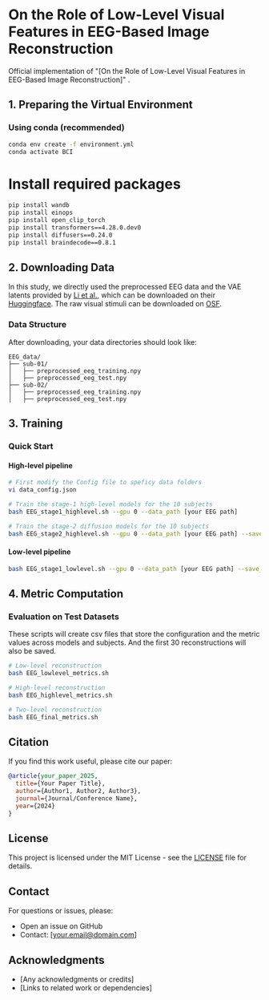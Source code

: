 # On the Role of Low-Level Visual Features in EEG-Based Image Reconstruction

Official implementation of "[On the Role of Low-Level Visual Features in EEG-Based Image Reconstruction]" <!-- -accepted at [Conference/Journal Name]-->.

<!--## Abstract

[Brief description of your paper and its contributions]

## Requirements

- Python 3.8+
- CUDA 11.0+ (for GPU training)
- 16GB+ RAM recommended -->

## 1. Preparing the Virtual Environment

### Using conda (recommended)

```bash
conda env create -f environment.yml
conda activate BCI
```

<!--### Using venv

```bash
# Create virtual environment
python -m venv venv

# Activate the environment
# On Linux/Mac:
source venv/bin/activate
# On Windows:
venv\Scripts\activate -->

# Install required packages
```bash
pip install wandb
pip install einops
pip install open_clip_torch
pip install transformers==4.28.0.dev0
pip install diffusers==0.24.0
pip install braindecode==0.8.1
```

## 2. Downloading Data
In this study, we directly used the preprocessed EEG data and the VAE latents provided by [Li et al.](https://arxiv.org/abs/2403.07721#:~:text=In%20this%20study%2C%20we%20present%20an%20end-to-end%20EEG-based,embedding%2C%20and%20a%20two-stage%20multi-pipe%20EEG-to-image%20generation%20strategy.), 
which can be downloaded on their [Huggingface](https://huggingface.co/datasets/LidongYang/EEG_Image_decode).
The raw visual stimuli can be downloaded on [OSF](https://osf.io/3jk45/).

### Data Structure

After downloading, your data directories should look like:

```
EEG_data/
├── sub-01/
│   ├── preprocessed_eeg_training.npy
│   ├── preprocessed_eeg_test.npy
├── sub-02/
│   ├── preprocessed_eeg_training.npy
│   ├── preprocessed_eeg_test.npy
```

## 3. Training

### Quick Start
#### High-level pipeline
```bash
# First modify the Config file to speficy data folders
vi data_config.json

# Train the stage-1 high-level models for the 10 subjects
bash EEG_stage1_highlevel.sh --gpu 0 --data_path [your EEG path]

# Train the stage-2 diffusion models for the 10 subjects
bash EEG_stage2_highlevel.sh --gpu 0 --data_path [your EEG path] --save_model
```
#### Low-level pipeline
```bash
bash EEG_stage1_lowlevel.sh --gpu 0 --data_path [your EEG path] --save_model
```

## 4. Metric Computation

### Evaluation on Test Datasets
These scripts will create csv files that store the configuration and the metric values across models and subjects. And the first 30 reconstructions will also be saved.
```bash
# Low-level reconstruction
bash EEG_lowlevel_metrics.sh

# High-level reconstruction
bash EEG_highlevel_metrics.sh

# Two-level reconstruction
bash EEG_final_metrics.sh
```

## Citation

If you find this work useful, please cite our paper:

```bibtex
@article{your_paper_2025,
  title={Your Paper Title},
  author={Author1, Author2, Author3},
  journal={Journal/Conference Name},
  year={2024}
}
```

## License

This project is licensed under the MIT License - see the [LICENSE](LICENSE) file for details.

## Contact

For questions or issues, please:
- Open an issue on GitHub
- Contact: [your.email@domain.com]

## Acknowledgments

- [Any acknowledgments or credits]
- [Links to related work or dependencies]
